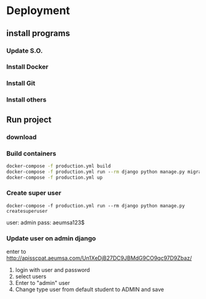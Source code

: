 # Deployment

## install programs
### Update S.O.
### Install Docker
### Install Git
### Install others

## Run project
### download
### Build containers
```cmd
docker-compose -f production.yml build
docker-compose -f production.yml run --rm django python manage.py migrate
docker-compose -f production.yml up
```


### Create super user

```shell script
docker-compose -f production.yml run --rm django python manage.py createsuperuser
```

user: admin
pass: aeumsa123$

### Update user on admin django
enter to  http://apisscpat.aeumsa.com/Un1XeDjB27DC9JBMdG9CO9qc97D9Zbaz/
1. login with user and password
2. select users
3. Enter to "admin" user
4. Change type user from default student to ADMIN and save
